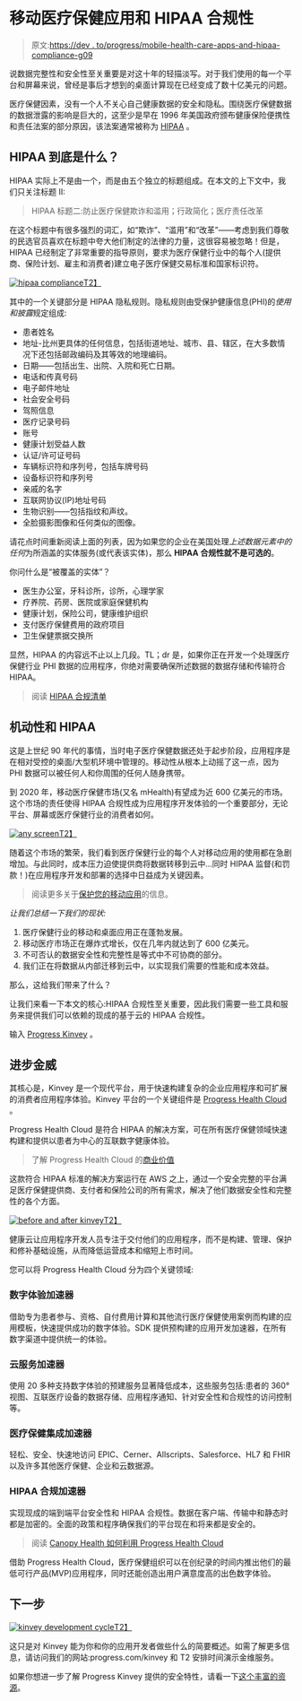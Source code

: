# 移动医疗保健应用和 HIPAA 合规性

> 原文:[https://dev . to/progress/mobile-health-care-apps-and-hipaa-compliance-g09](https://dev.to/progress/mobile-health-care-apps-and-hipaa-compliance--g09)

说数据完整性和安全性至关重要是对这十年的轻描淡写。对于我们使用的每一个平台和屏幕来说，曾经是事后才想到的桌面计算现在已经变成了数十亿美元的问题。

医疗保健因素，没有一个人不关心自己健康数据的安全和隐私。围绕医疗保健数据的数据泄露的影响是巨大的，这至少是早在 1996 年美国政府颁布健康保险便携性和责任法案的部分原因，该法案通常被称为 [HIPAA](https://www.hhs.gov/hipaa/index.html) 。

## HIPAA 到底是什么？

HIPAA 实际上不是由一个，而是由五个独立的标题组成。在本文的上下文中，我们只关注标题 II:

> HIPAA 标题二:防止医疗保健欺诈和滥用；行政简化；医疗责任改革

在这个标题中有很多强烈的词汇，如“欺诈”、“滥用”和“改革”——考虑到我们尊敬的民选官员喜欢在标题中夸大他们制定的法律的力量，这很容易被忽略！但是，HIPAA 已经制定了非常重要的指导原则，要求为医疗保健行业中的每个人(提供商、保险计划、雇主和消费者)建立电子医疗保健交易标准和国家标识符。

[![hipaa compliance](../Images/f7541bd0f63151d4fedd2eda9ce731d5.png)T2】](https://res.cloudinary.com/practicaldev/image/fetch/s--YV9LMKs3--/c_limit%2Cf_auto%2Cfl_progressive%2Cq_auto%2Cw_880/https://raw.githubusercontent.com/rdlauer/articles/master/kinvey/hipaa/hipaa-compliance.png)

其中的一个关键部分是 HIPAA 隐私规则。隐私规则由受保护健康信息(PHI)的*使用和披露*规定组成:

*   患者姓名
*   地址-比州更具体的任何信息，包括街道地址、城市、县、辖区，在大多数情况下还包括邮政编码及其等效的地理编码。
*   日期——包括出生、出院、入院和死亡日期。
*   电话和传真号码
*   电子邮件地址
*   社会安全号码
*   驾照信息
*   医疗记录号码
*   账号
*   健康计划受益人数
*   认证/许可证号码
*   车辆标识符和序列号，包括车牌号码
*   设备标识符和序列号
*   亲戚的名字
*   互联网协议(IP)地址号码
*   生物识别——包括指纹和声纹。
*   全脸摄影图像和任何类似的图像。

请花点时间重新阅读上面的列表，因为如果您的企业在美国处理*上述数据元素中的任何*为所涵盖的实体服务(或代表该实体)，那么 **HIPAA 合规性就不是可选的**。

你问什么是“被覆盖的实体”？

*   医生办公室，牙科诊所，诊所，心理学家
*   疗养院、药房、医院或家庭保健机构
*   健康计划，保险公司，健康维护组织
*   支付医疗保健费用的政府项目
*   卫生保健票据交换所

显然，HIPAA 的内容远不止以上几段。TL；dr 是，如果你正在开发一个处理医疗保健行业 PHI 数据的应用程序，你绝对需要确保所述数据的数据存储和传输符合 HIPAA。

> 阅读 [HIPAA 合规清单](https://www.progress.com/solutions/health-cloud/resources/progress-hipaa-compliance-checklist)

## [](#mobility-and-hipaa)机动性和 HIPAA

这是上世纪 90 年代的事情，当时电子医疗保健数据还处于起步阶段，应用程序是在相对受控的桌面/大型机环境中管理的。移动性从根本上动摇了这一点，因为 PHI 数据可以被任何人和你周围的任何人随身携带。

到 2020 年，移动医疗保健市场(又名 mHealth)有望成为近 600 亿美元的市场。这个市场的责任使得 HIPAA 合规性成为应用程序开发体验的一个重要部分，无论平台、屏幕或医疗保健行业的消费者如何。

[![any screen](../Images/3bd01b360d906343bb7aa72281e921a0.png)T2】](https://res.cloudinary.com/practicaldev/image/fetch/s--eJVoo3ok--/c_limit%2Cf_auto%2Cfl_progressive%2Cq_auto%2Cw_880/https://raw.githubusercontent.com/rdlauer/articles/master/kinvey/hipaa/any-screen.png)

随着这个市场的繁荣，我们看到医疗保健行业的每个人对移动应用的使用都在急剧增加。与此同时，成本压力迫使提供商将数据转移到云中...同时 HIPAA 监督(和罚款！)在应用程序开发和部署的选择中日益成为关键因素。

> 阅读更多关于[保护您的移动应用](https://www.progress.com/campaigns/kinvey/securing-the-modern-mobile-app)的信息。

*让我们总结一下我们的现状:*

1.  医疗保健行业的移动和桌面应用正在蓬勃发展。
2.  移动医疗市场正在爆炸式增长，仅在几年内就达到了 600 亿美元。
3.  不可否认的数据安全性和完整性是等式中不可协商的部分。
4.  我们正在将数据从内部迁移到云中，以实现我们需要的性能和成本效益。

那么，这给我们带来了什么？

让我们来看一下本文的核心:HIPAA 合规性至关重要，因此我们需要一些工具和服务来提供我们可以依赖的现成的基于云的 HIPAA 合规性。

输入 [Progress Kinvey](https://www.progress.com/kinvey) 。

## [](#progress-kinvey)进步金威

其核心是，Kinvey 是一个现代平台，用于快速构建复杂的企业应用程序和可扩展的消费者应用程序体验。Kinvey 平台的一个关键组件是 [Progress Health Cloud](https://www.progress.com/solutions/health-cloud) 。

Progress Health Cloud 是符合 HIPAA 的解决方案，可在所有医疗保健领域快速构建和提供以患者为中心的互联数字健康体验。

> 了解 Progress Health Cloud 的[商业价值](https://www.progress.com/solutions/health-cloud/resources/the-business-value-of-progress-health-cloud)

这款符合 HIPAA 标准的解决方案运行在 AWS 之上，通过一个安全完整的平台满足医疗保健提供商、支付者和保险公司的所有需求，解决了他们数据安全性和完整性的各个方面。

[![before and after kinvey](../Images/1d02e89cad002f9391c375e6aba23ae4.png)T2】](https://res.cloudinary.com/practicaldev/image/fetch/s--wdqIjUjy--/c_limit%2Cf_auto%2Cfl_progressive%2Cq_auto%2Cw_880/https://raw.githubusercontent.com/rdlauer/articles/master/kinvey/hipaa/before-after-kinvey.png)

健康云让应用程序开发人员专注于交付他们的应用程序，而不是构建、管理、保护和修补基础设施，从而降低运营成本和缩短上市时间。

您可以将 Progress Health Cloud 分为四个关键领域:

### [](#digital-experience-accelerators)数字体验加速器

借助专为患者参与、资格、自付费用计算和其他流行医疗保健使用案例而构建的应用模板，快速提供成功的数字体验。SDK 提供预构建的应用开发加速器，在所有数字渠道中提供统一的体验。

### [](#cloud-service-accelerators)云服务加速器

使用 20 多种支持数字体验的预建服务显著降低成本，这些服务包括:患者的 360°视图、互联医疗设备的数据存储、应用程序通知、针对安全性和合规性的访问控制等。

### [](#health-care-integration-accelerators)医疗保健集成加速器

轻松、安全、快速地访问 EPIC、Cerner、Allscripts、Salesforce、HL7 和 FHIR 以及许多其他医疗保健、企业和云数据源。

### [](#hipaa-compliance-accelerators)HIPAA 合规加速器

实现现成的端到端平台安全性和 HIPAA 合规性。数据在客户端、传输中和静态时都是加密的。全面的政策和程序确保我们的平台现在和将来都是安全的。

> 阅读 [Canopy Health 如何利用 Progress Health Cloud](https://www.progress.com/customers/canopy-health)

借助 Progress Health Cloud，医疗保健组织可以在创纪录的时间内推出他们的最低可行产品(MVP)应用程序，同时还能创造出用户满意度高的出色数字体验。

## [](#next-steps)下一步

[![kinvey development cycle](../Images/2e8101b1397b2a0ce4e49307957b0310.png)T2】](https://res.cloudinary.com/practicaldev/image/fetch/s--yIrqhKMQ--/c_limit%2Cf_auto%2Cfl_progressive%2Cq_auto%2Cw_880/https://raw.githubusercontent.com/rdlauer/articles/master/kinvey/hipaa/kinvey-cycle.png)

这只是对 Kinvey 能为你和你的应用开发者做些什么的简要概述。如需了解更多信息，请访问我们的网站:progress.com/kinvey 和 T2 安排时间演示金维服务。

如果你想进一步了解 Progress Kinvey 提供的安全特性，请看一下[这个丰富的资源](https://www.progress.com/campaigns/kinvey/securing-the-modern-mobile-app)。